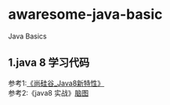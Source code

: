 # awaresome-java-basic
Java Basics

## 1.java 8 学习代码
  参考1:[《尚硅谷_Java8新特性》](https://www.bilibili.com/video/av35195879?p=1)  
  参考2:《java8 实战》[脑图](https://www.processon.com/mindmap/5e2e7669e4b096de64c85921)  

